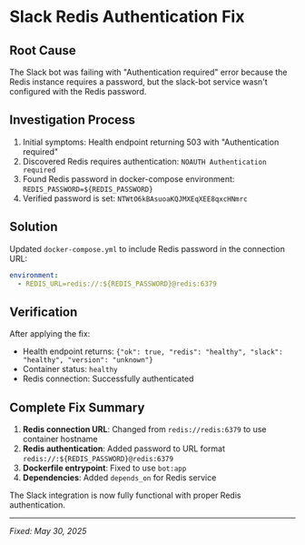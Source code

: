 # Slack Redis Authentication Fix

## Root Cause
The Slack bot was failing with "Authentication required" error because the Redis instance requires a password, but the slack-bot service wasn't configured with the Redis password.

## Investigation Process
1. Initial symptoms: Health endpoint returning 503 with "Authentication required"
2. Discovered Redis requires authentication: `NOAUTH Authentication required`
3. Found Redis password in docker-compose environment: `REDIS_PASSWORD=${REDIS_PASSWORD}`
4. Verified password is set: `NTWtO6kBAsuoaKQJMXEqXEE8qxcHNmrc`

## Solution
Updated `docker-compose.yml` to include Redis password in the connection URL:

```yaml
environment:
  - REDIS_URL=redis://:${REDIS_PASSWORD}@redis:6379
```

## Verification
After applying the fix:
- Health endpoint returns: `{"ok": true, "redis": "healthy", "slack": "healthy", "version": "unknown"}`
- Container status: `healthy`
- Redis connection: Successfully authenticated

## Complete Fix Summary
1. **Redis connection URL**: Changed from `redis://redis:6379` to use container hostname
2. **Redis authentication**: Added password to URL format `redis://:${REDIS_PASSWORD}@redis:6379`
3. **Dockerfile entrypoint**: Fixed to use `bot:app`
4. **Dependencies**: Added `depends_on` for Redis service

The Slack integration is now fully functional with proper Redis authentication.

---
*Fixed: May 30, 2025*